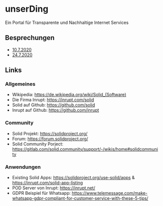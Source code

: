 # unserDing
Ein Portal für Transparente und Nachhaltige Internet Services

## Besprechungen
* [10.7.2020](Meetings/20200710.md)
* [24.7.2020](Meetings/20200724.md)

## Links
### Allgemeines
* Wikipedia: https://de.wikipedia.org/wiki/Solid_(Software)
* Die Firma Inrupt: https://inrupt.com/solid
* Solid auf Github: https://github.com/solid
* Inrupt auf Github: https://github.com/inrupt

### Community
* Solid Projekt: https://solidproject.org/
* Forum: https://forum.solidproject.org/
* Solid Community Porject: https://gitlab.com/solid.community/support/-/wikis/home#solidcommunity

### Anwendungen
* Existing Solid Apps: https://solidproject.org/use-solid/apps & https://inrupt.com/solid-app-listing
* POD Server von Inrupt: https://inrupt.net/
* GDPR Beispiel für Whatsapp: https://www.telemessage.com/make-whatsapp-gdpr-compliant-for-customer-service-with-these-5-tips/


